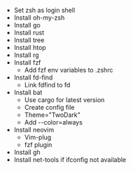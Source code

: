 - Set zsh as login shell
- Install oh-my-zsh
- Install go
- Install rust
- Install tree
- Install htop
- Install rg
- Install fzf
	- Add fzf env variables to .zshrc
- Install fd-find
	- Link fdfind to fd
- Install bat
	- Use cargo for latest version
	- Create config file
	- Theme="TwoDark"
	- Add --color=always
- Install neovim
	- Vim-plug
	- fzf plugin
- Install gh
- Install net-tools if ifconfig not available

